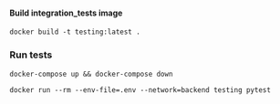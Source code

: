 #### Build integration_tests image

    docker build -t testing:latest .

### Run tests
    docker-compose up && docker-compose down

    docker run --rm --env-file=.env --network=backend testing pytest
